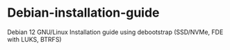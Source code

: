 # Debian-installation-guide
Debian 12 GNU/Linux Installation guide using debootstrap (SSD/NVMe, FDE with LUKS, BTRFS)
